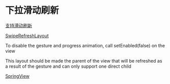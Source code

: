 # 下拉滑动刷新

[支持滑动刷新](https://developer.android.com/training/swipe)

[SwipeRefreshLayout](https://developer.android.com/reference/androidx/swiperefreshlayout/widget/SwipeRefreshLayout)

To disable the gesture and progress animation, call setEnabled(false) on the view

This layout should be made the parent of the view that will be refreshed as a result of the gesture and can only support one direct child



[SpringView](https://github.com/liaoinstan/SpringView)